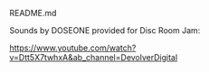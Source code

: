 README.md

Sounds by DOSEONE provided for Disc Room Jam:

https://www.youtube.com/watch?v=Dtt5X7twhxA&ab_channel=DevolverDigital
